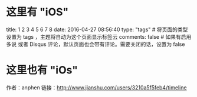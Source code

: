 # 这里有 "iOS"
title: 1 2 3 4 5 6 7 8 
date: 2016-04-27 08:56:40
type: "tags" # 将页面的类型设置为 tags
，主题将自动为这个页面显示标签云
comments: false # 如果有启用多说 或者 Disqus 评论，默认页面也会带有评论。需要关闭的话，设置为 false
# 这里也有 "iOs"

作者：anphen
链接：http://www.jianshu.com/users/3210a5f5feb4/timeline


